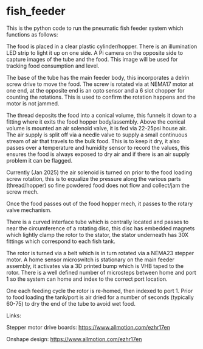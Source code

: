 # fish_feeder
This is the python code to run the pneumatic fish feeder system which functions as follows:

The food is placed in a clear plastic cylinder/hopper. There is an illumination LED strip to light it up on one side. A Pi camera on the opposite side to capture images of the tube and the food. This image will be used for tracking food consumption and level.

The base of the tube has the main feeder body, this incorporates a delrin screw drive to move the food. The screw is rotated via at NEMA17 motor at one end, at the opposite end is an opto sensor and a 6 slot chopper for counting the rotations. This is used to confirm the rotation happens and the motor is not jammed.

The thread deposits the food into a conical volume, this funnels it down to a fitting where it exits the food hopper body/assembly. Above the conical volume is mounted an air solenoid valve, it is fed via 22-25psi house air. The air supply is split off via a needle valve to supply a small continuous stream of air that travels to the bulk food.
This is to keep it dry, it also passes over a temperature and humidity sensor to record the values, this ensures the food is always exposed to dry air and if there is an air supply problem it can be flagged.

Currently (Jan 2025) the air solenoid is turned on prior to the food loading screw rotation, this is to equalize the pressure along the various parts (thread/hopper) so fine powdered food does not flow and collect/jam the screw mech.

Once the food passes out of the food hopper mech, it passes to the rotary valve mechanism.

There is a curved interface tube which is centrally located and passes to near the circumference of a rotating disc, this disc has embedded magnets which lightly clamp the rotor to the stator, the stator underneath has 30X fittings which correspond to each fish tank. 

The rotor is turned via a belt which is in turn rotated via a NEMA23 stepper motor. A home sensor microswitch is stationary on the main feeder assembly, it activates via a 3D printed bump which is VHB taped to the rotor. There is a well defined number of microsteps between home and port 1 so the system can home and index to the correct port location.

One each feeding cycle the rotor is re-homed, then indexed to port 1. Prior to food loading the tank/port is air dried for a number of seconds (typically 60-75) to dry the end of the tube to avoid wet food. 

Links:

Stepper motor drive boards:
https://www.allmotion.com/ezhr17en

Onshape design:
[https://www.allmotion.com/ezhr17en
](https://cad.onshape.com/documents/b092e7b6adc17bd3a3390fe1/w/5d2cf434299dfa3fc55c8225/e/223d4cf3e3f1612e807b6f1d?renderMode=0&uiState=6785ac46c4b3921eef4992e4)

